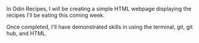 In Odin Recipes, I will be creating a simple HTML webpage displaying the recipes I'll be eating this coming week. 

Once completed, I'll have demonstrated skills in using the terminal, git, git hub, and HTML. 